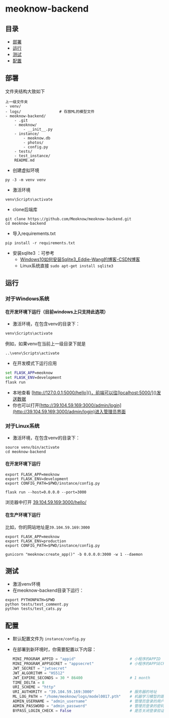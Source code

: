 # meoknow-backend

## 目录

*   [部署](#setup)
*   [运行](#run)
*   [测试](#test)
*   [配置](#config)



## 部署 <a id="setup"> </a>

文件夹结构大致如下

```
上一级文件夹
- venv/
- logs/					# 存放ML的模型文件
- meoknow-backend/
    - .git
    - meoknow/
        - __init__.py
    - instance/
        - meoknow.db
        - photos/
        - config.py
    - tests/
    - test_instance/
    README.md
```

*   创建虚拟环境

```shell
py -3 -m venv venv
```

*   激活环境

```shell
venv\Scripts\activate
```

*   clone后端库

```shell
git clone https://github.com/Meoknow/meoknow-backend.git
cd meoknow-backend
```

*   导入requirements.txt

```shell
pip install -r requirements.txt
```

*   安装sqlite3 ：可参考
    *    [Windows10如何安装Sqlite3_Eddie-Wang的博客-CSDN博客](https://blog.csdn.net/wangchaox123/article/details/89925951)
    *   Linux系统直接 `sudo apt-get install sqlite3 `



## 运行 <a id="run"> </a>

### 对于Windows系统

#### 在开发环境下运行（目前windows上只支持此选项）

*   激活环境，在包含venv的目录下：

```cmd
venv\Scripts\activate
```

例如，如果venv在当前上一级目录下就是

```shell
..\venv\Scripts\activate
```

*   在开发模式下运行应用

```cmd
set FLASK_APP=meoknow
set FLASK_ENV=development
flask run
```

*   本地查看 [http://127.0.0.1:5000/hello]()，前端可以往[localhost:5000/]()发送数据
*   你也可以打开[http://39.104.59.169:3000/admin/login](http://39.104.59.169:3000/admin/login)进入管理员界面

### 对于Linux系统

*   激活环境，在包含venv的目录下：

```shell
source venv/bin/activate
cd meoknow-backend
```

#### 在开发环境下运行

```shell
export FLASK_APP=meoknow
export FLASK_ENV=development
export CONFIG_PATH=$PWD/instance/config.py

flask run --host=0.0.0.0 --port=3000
```

浏览器中打开 [39.104.59.169:3000/hello/](http://39.104.59.169:3000/hello/)

#### 在生产环境下运行

比如，你的网站地址是`39.104.59.169:3000` 

```shell
export FLASK_APP=meoknow
export FLASK_ENV=production
export CONFIG_PATH=$PWD/instance/config.py
```

```shell
gunicorn "meoknow:create_app()" -b 0.0.0.0:3000 -w 1 --daemon
```



## 测试  <a id="test"> </a>

*   激活venv环境
*   在meoknow-backend目录下运行：

```shell
export PYTHONPATH=$PWD
python tests/test_comment.py
python tests/test_cats.py
```



## 配置 <a id="config"> </a>

*   默认配置文件为 `instance/config.py`

*   在部署到新环境时，你需要配置以下内容：

    ```python
    MINI_PROGRAM_APPID = "appid"                        # 小程序的APPID
    MINI_PROGRAM_APPSECRET = "appsecret"                # 小程序的APPSECRET
    JWT_SECRET = "jwtsecret"
    JWT_ALGORITHM = "HS512"
    JWT_EXPIRE_SECONDS = 30 * 86400                     # 1 month
    TIME_DELTA = 8
    URI_SCHEME = "http"
    URI_AUTHORITY = "39.104.59.169:3000"                # 服务器的地址
    ML_LOG_PATH = "/home/meoknow/logs/model0017.pth"    # 机器学习模型的路径
    ADMIN_USERNAME = "admin_username"                   # 管理员登录的用户名
    ADMIN_PASSWORD = "admin_password"                   # 管理员登录的密码
    BYPASS_LOGIN_CHECK = False                          # 是否关闭登录验证
    ```

    
